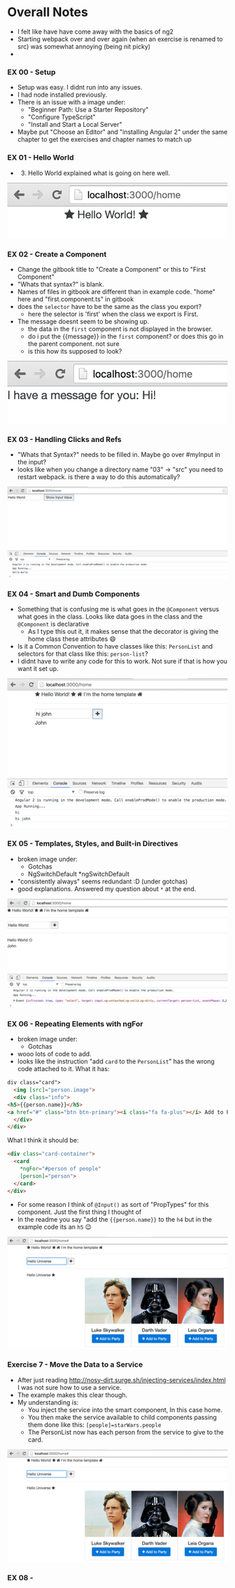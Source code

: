 # Overall Notes
- I felt like have have come away with the basics of ng2
- Starting webpack over and over again (when an exercise is renamed to src) was somewhat annoying (being nit picky)
- 


### EX 00 - Setup
- Setup was easy. I didnt run into any issues. 
- I had node installed previously.
- There is an issue with a image under:
  - "Beginner Path: Use a Starter Repository" 
  - "Configure TypeScript"
  - "Install and Start a Local Server"
- Maybe put "Choose an Editor" and "installing Angular 2" under the same chapter to get the exercises and chapter names to match up

### EX 01 - Hello World
- 3. Hello World explained what is going on here well.

![./screenshots/ex01Finish.png](./screenshots/ex01Finish.png)

### EX 02 - Create a Component 
- Change the gitbook title to "Create a Component" or this to "First Component"
- "Whats that syntax?" is blank.
- Names of files in gitbook are different than in example code. "home" here and "first.component.ts" in gitbook
- does the `selector` have to be the same as the class you export?
  - here the selector is 'first' when the class we export is First.
- The message doesnt seem to be showing up.
  - the data in the `first` component is not displayed in the browser.
  - do i put the {{message}} in the `first` component? or does this go in the parent component. not sure
  - is this how its supposed to look?
  
![./screenshots/ex02Finish.png](./screenshots/ex02Finish.png)
  
### EX 03 - Handling Clicks and Refs
- "Whats that Syntax?" needs to be filled in. Maybe go over #myInput in the input?
- looks like when you change a directory name "03" -> "src" you need to restart webpack. is there a way to do this automatically?

![./screenshots/ex03Finish.png](./screenshots/ex03Finish.png)

### EX 04 - Smart and Dumb Components
- Something that is confusing me is what goes in the `@Component` versus what goes in the class. Looks like data goes in the class and the `@Component` is declarative
  - As I type this out it, it makes sense that the decorator is giving the home class these attributes :smile:
- Is it a Common Convention to have classes like this: `PersonList` and selectors for that class like this: `person-list`?
- I didnt have to write any code for this to work. Not sure if that is how you want it set up.

![./screenshots/ex04Finish.png](./screenshots/ex04Finish.png)

### EX 05 - Templates, Styles, and Built-in Directives
- broken image under:
    - Gotchas
    - NgSwitchDefault *ngSwitchDefault
- "consistently always" seems redundant :D (under gotchas)
- good explanations. Answered my question about `*` at the end.
  
![./screenshots/ex05Finish.png](./screenshots/ex05Finish.png)

### EX 06 - Repeating Elements with ngFor
- broken image under:
    - Gotchas
- wooo lots of code to add.
- looks like the instruction "add `card` to the `PersonList`" has the wrong code attached to it.
What it has:
``` html
div class="card">
  <img [src]="person.image">
  <div class="info">
<h5>{{person.name}}</h5>
<a href="#" class="btn btn-primary"><i class="fa fa-plus"></i> Add to Party</a>
  </div>
</div>
```

What I think it should be:
``` html
<div class="card-container">
  <card
    *ngFor="#person of people"
    [person]="person">
  </card>
</div>
```

- For some reason I think of `@Input()` as sort of "PropTypes" for this component. Just the first thing I thought of
- In the readme you say "add the `{{person.name}}` to the `h4` but in the example code its an `h5` :wink:

![./screenshots/ex06and07Finish.png](./screenshots/ex06and07Finish.png)

### Exercise 7 - Move the Data to a Service
- After just reading http://nosy-dirt.surge.sh/injecting-services/index.html I was not sure how to use a service.
- The example makes this clear though. 
- My understanding is:
  - You inject the service into the smart component, In this case home.
  - You then make the service available to child components passing them done like this: `[people]=starWars.people`
  - The PersonList now has each person from the service to give to the card.
  
![./screenshots/ex06and07Finish.png](./screenshots/ex06and07Finish.png)

### EX 08 - 